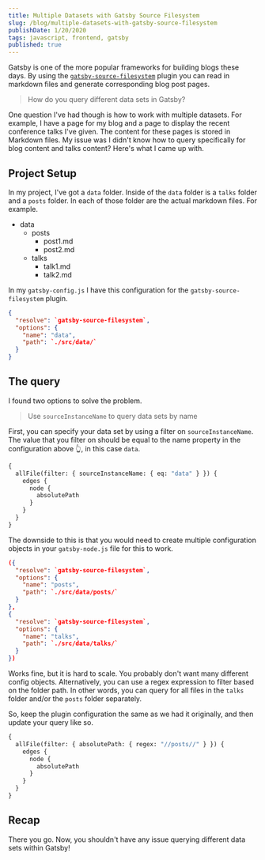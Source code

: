 ```yaml
---
title: Multiple Datasets with Gatsby Source Filesystem
slug: /blog/multiple-datasets-with-gatsby-source-filesystem
publishDate: 1/20/2020
tags: javascript, frontend, gatsby
published: true
---
```


Gatsby is one of the more popular frameworks for building blogs these days. By using the [`gatsby-source-filesystem`](https://www.gatsbyjs.org/packages/gatsby-source-filesystem/) plugin you can read in markdown files and generate corresponding blog post pages.

> How do you query different data sets in Gatsby?

One question I've had though is how to work with multiple datasets. For example, I have a page for my blog and a page to display the recent conference talks I've given. The content for these pages is stored in Markdown files. My issue was I didn't know how to query specifically for blog content and talks content? Here's what I came up with.

## Project Setup

In my project, I've got a `data` folder. Inside of the `data` folder is a `talks` folder and a `posts` folder. In each of those folder are the actual markdown files. For example.

- data
  - posts
    - post1.md
    - post2.md
  - talks
    - talk1.md
    - talk2.md

In my `gatsby-config.js` I have this configuration for the `gatsby-source-filesystem` plugin.

```json
{
  "resolve": `gatsby-source-filesystem`,
  "options": {
    "name": "data",
    "path": `./src/data/`
  }
}
```

## The query

I found two options to solve the problem.

> Use `sourceInstanceName` to query data sets by name

First, you can specify your data set by using a filter on `sourceInstanceName`. The value that you filter on should be equal to the name property in the configuration above 👆️, in this case `data`.

```graphql
{
  allFile(filter: { sourceInstanceName: { eq: "data" } }) {
    edges {
      node {
        absolutePath
      }
    }
  }
}
```

The downside to this is that you would need to create multiple configuration objects in your `gatsby-node.js` file for this to work.

```json
({
  "resolve": `gatsby-source-filesystem`,
  "options": {
    "name": "posts",
    "path": `./src/data/posts/`
  }
},
{
  "resolve": `gatsby-source-filesystem`,
  "options": {
    "name": "talks",
    "path": `./src/data/talks/`
  }
})
```

Works fine, but it is hard to scale. You probably don't want many different config objects. Alternatively, you can use a regex expression to filter based on the folder path. In other words, you can query for all files in the `talks` folder and/or the `posts` folder separately.

So, keep the plugin configuration the same as we had it originally, and then update your query like so.

```graphql
{
  allFile(filter: { absolutePath: { regex: "//posts//" } }) {
    edges {
      node {
        absolutePath
      }
    }
  }
}
```

## Recap

There you go. Now, you shouldn't have any issue querying different data sets within Gatsby!
